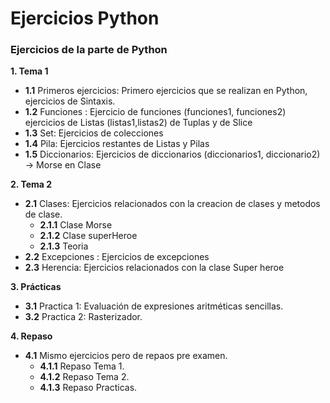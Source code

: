 # Ejercicios Python

### Ejercicios de la parte de Python

__1. Tema 1__

* __1.1__ Primeros ejercicios: Primero ejercicios que se realizan en Python, ejercicios de Sintaxis.
* __1.2__ Funciones : Ejercicio de funciones (funciones1, funciones2) ejercicios de Listas (listas1,listas2) de Tuplas y de Slice
* __1.3__ Set: Ejercicios de colecciones
* __1.4__ Pila: Ejercicios restantes de Listas y Pilas
* __1.5__ Diccionarios: Ejercicios de diccionarios (diccionarios1, diccionario2) -> Morse en Clase


__2. Tema 2__

* __2.1__ Clases: Ejercicios relacionados con la creacion de clases y metodos de clase.
  * __2.1.1__ Clase Morse
  * __2.1.2__ Clase superHeroe
  * __2.1.3__ Teoria
* __2.2__ Excepciones : Ejercicios de excepciones
* __2.3__ Herencia: Ejercicios relacionados con la clase Super heroe
  
  
 __3. Prácticas__

* __3.1__ Practica 1: Evaluación de expresiones aritméticas sencillas.
* __3.2__ Practica 2: Rasterizador.
  
  
 __4. Repaso__

* __4.1__ Mismo ejercicios pero de repaos pre examen.
  * __4.1.1__ Repaso Tema 1.
  * __4.1.2__ Repaso Tema 2.
  * __4.1.3__ Repaso Practicas.
